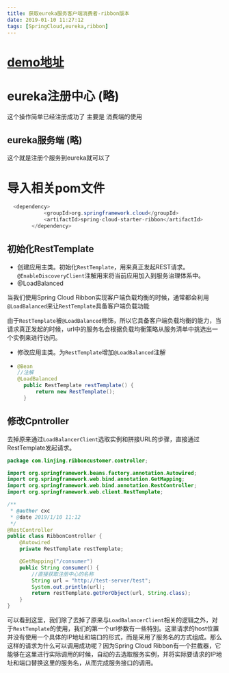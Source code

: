 ```yaml
---
title: 获取eureka服务客户端消费者-ribbon版本
date: 2019-01-10 11:27:12
tags: [SpringCloud,eureka,ribbon]
---
```


# [demo地址](https://github.com/AsummerCat/springCloudCustomer)

# eureka注册中心 (略)

这个操作简单已经注册成功了  主要是 消费端的使用

## eureka服务端 (略)

这个就是注册个服务到eureka就可以了

<!--more-->

# 导入相关pom文件

```java
  <dependency>
            <groupId>org.springframework.cloud</groupId>
            <artifactId>spring-cloud-starter-ribbon</artifactId>
        </dependency>
```



## 初始化RestTemplate

- 创建应用主类。初始化`RestTemplate`，用来真正发起REST请求。`@EnableDiscoveryClient`注解用来将当前应用加入到服务治理体系中。
- @LoadBalanced

当我们使用Spring Cloud Ribbon实现客户端负载均衡的时候，通常都会利用`@LoadBalanced`来让`RestTemplate`具备客户端负载功能

由于`RestTemplate`被`@LoadBalanced`修饰，所以它具备客户端负载均衡的能力，当请求真正发起的时候，url中的服务名会根据负载均衡策略从服务清单中挑选出一个实例来进行访问。

- 修改应用主类。为`RestTemplate`增加`@LoadBalanced`注解

- ```java
  @Bean
  //注解
  @LoadBalanced
  	public RestTemplate restTemplate() {
  		return new RestTemplate();
  	}
  ```





## 修改Cpntroller

去掉原来通过`LoadBalancerClient`选取实例和拼接URL的步骤，直接通过RestTemplate发起请求。

```java
package com.linjing.ribboncustomer.controller;

import org.springframework.beans.factory.annotation.Autowired;
import org.springframework.web.bind.annotation.GetMapping;
import org.springframework.web.bind.annotation.RestController;
import org.springframework.web.client.RestTemplate;

/**
 * @author cxc
 * @date 2019/1/10 11:12
 */
@RestController
public class RibbonController {
    @Autowired
    private RestTemplate restTemplate;

    @GetMapping("/consumer")
    public String consumer() {
        //直接获取注册中心的名称
        String url = "http://test-server/test";
        System.out.println(url);
        return restTemplate.getForObject(url, String.class);
    }
}
```



可以看到这里，我们除了去掉了原来与`LoadBalancerClient`相关的逻辑之外，对于`RestTemplate`的使用，我们的第一个url参数有一些特别。这里请求的host位置并没有使用一个具体的IP地址和端口的形式，而是采用了服务名的方式组成。那么这样的请求为什么可以调用成功呢？因为Spring Cloud Ribbon有一个拦截器，它能够在这里进行实际调用的时候，自动的去选取服务实例，并将实际要请求的IP地址和端口替换这里的服务名，从而完成服务接口的调用。